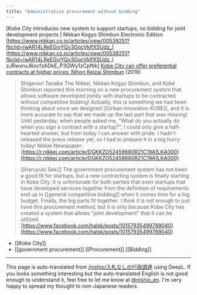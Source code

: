 ```yaml
---
title: "Administrative procurement without bidding"
---
```


[Kobe City introduces new system to support startups, no bidding for joint development projects | Nikkan Kogyo Shimbun Electronic Edition [https://www.nikkan.co.jp/articles/view/00539251?fbclid=IwAR14LReEGjvYQy3GqcVklfXSUdz_](https://www.nikkan.co.jp/articles/view/00539251?fbclid=IwAR14LReEGjvYQy3GqcVklfXSUdz_) zJRwxruJ6ocfzADkE_P3QWy1zCpftIk]
[Kobe City can offer preferential contracts at higher prices: Nihon Keizai Shimbun](https://r.nikkei.com/article/DGKKZO52458680R21C19A1LKA000?s=5)
(2019)

> Shigenori Tanabe
> The Nikkei, Nikkan Kogyo Shimbun, and Kobe Shimbun reported this morning on a new procurement system that allows software developed jointly with startups to be contracted without competitive bidding! Actually, this is something we had been thinking about since we designed [[Urban innovation KOBE]], and it is more accurate to say that we made up the last part that was missing! Until yesterday, when people asked me, "What do you actually do when you sign a contract with a startup?", I could only give a half-hearted answer, but from today I can answer with pride. I hadn't released the press release yet, so I had to prepare it in a big hurry today!
> Nikkei Newspaper: [https://r.nikkei.com/article/DGKKZO52458680R21C19A1LKA000](https://r.nikkei.com/article/DGKKZO52458680R21C19A1LKA000)

>  [[Haruyuki Seki]]
> The government procurement system has not been a good fit for startups, but a new contracting system is finally starting in Kobe City.
> It is unfortunate for both parties that even startups that have developed services together from the definition of requirements end up in [[general competitive bidding]] when it comes time for a big budget.
> Finally, the big parts fit together.
> I think it is not enough to just have this procurement method, but it is only because Kobe City has created a system that allows "joint development" that it can be utilized.
[https://www.facebook.com/halsk/posts/10157935499789040](https://www.facebook.com/halsk/posts/10157935499789040)

- [[Kobe City]]
- [[government procurement]]
[[Procurement]]
[[Bidding]]

---
This page is auto-translated from [/nishio/入札なしの行政調達](https://scrapbox.io/nishio/入札なしの行政調達) using DeepL. If you looks something interesting but the auto-translated English is not good enough to understand it, feel free to let me know at [@nishio_en](https://twitter.com/nishio_en). I'm very happy to spread my thought to non-Japanese readers.
